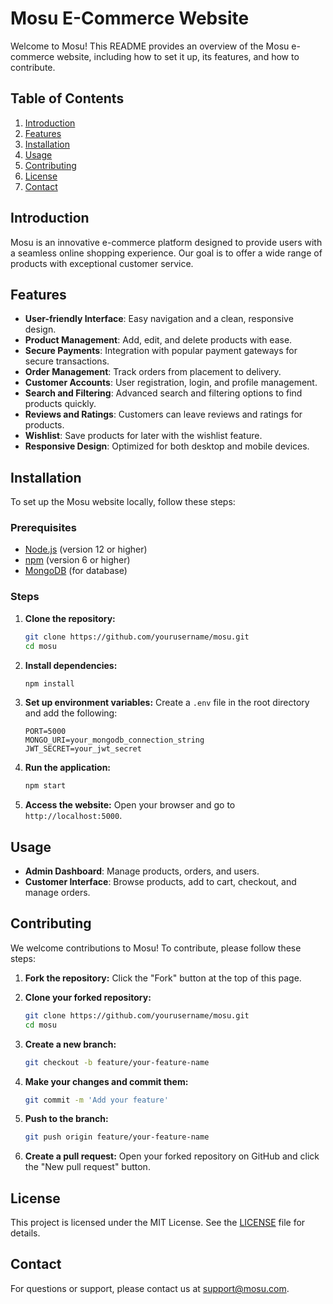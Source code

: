 # Mosu E-Commerce Website

Welcome to Mosu! This README provides an overview of the Mosu e-commerce website, including how to set it up, its features, and how to contribute.

## Table of Contents
1. [Introduction](#introduction)
2. [Features](#features)
3. [Installation](#installation)
4. [Usage](#usage)
5. [Contributing](#contributing)
6. [License](#license)
7. [Contact](#contact)

## Introduction
Mosu is an innovative e-commerce platform designed to provide users with a seamless online shopping experience. Our goal is to offer a wide range of products with exceptional customer service.

## Features
- **User-friendly Interface**: Easy navigation and a clean, responsive design.
- **Product Management**: Add, edit, and delete products with ease.
- **Secure Payments**: Integration with popular payment gateways for secure transactions.
- **Order Management**: Track orders from placement to delivery.
- **Customer Accounts**: User registration, login, and profile management.
- **Search and Filtering**: Advanced search and filtering options to find products quickly.
- **Reviews and Ratings**: Customers can leave reviews and ratings for products.
- **Wishlist**: Save products for later with the wishlist feature.
- **Responsive Design**: Optimized for both desktop and mobile devices.

## Installation
To set up the Mosu website locally, follow these steps:

### Prerequisites
- [Node.js](https://nodejs.org/) (version 12 or higher)
- [npm](https://www.npmjs.com/) (version 6 or higher)
- [MongoDB](https://www.mongodb.com/) (for database)

### Steps
1. **Clone the repository:**
   ```bash
   git clone https://github.com/yourusername/mosu.git
   cd mosu
   ```

2. **Install dependencies:**
   ```bash
   npm install
   ```

3. **Set up environment variables:**
   Create a `.env` file in the root directory and add the following:
   ```plaintext
   PORT=5000
   MONGO_URI=your_mongodb_connection_string
   JWT_SECRET=your_jwt_secret
   ```

4. **Run the application:**
   ```bash
   npm start
   ```

5. **Access the website:**
   Open your browser and go to `http://localhost:5000`.

## Usage
- **Admin Dashboard**: Manage products, orders, and users.
- **Customer Interface**: Browse products, add to cart, checkout, and manage orders.

## Contributing
We welcome contributions to Mosu! To contribute, please follow these steps:

1. **Fork the repository:**
   Click the "Fork" button at the top of this page.

2. **Clone your forked repository:**
   ```bash
   git clone https://github.com/yourusername/mosu.git
   cd mosu
   ```

3. **Create a new branch:**
   ```bash
   git checkout -b feature/your-feature-name
   ```

4. **Make your changes and commit them:**
   ```bash
   git commit -m 'Add your feature'
   ```

5. **Push to the branch:**
   ```bash
   git push origin feature/your-feature-name
   ```

6. **Create a pull request:**
   Open your forked repository on GitHub and click the "New pull request" button.

## License
This project is licensed under the MIT License. See the [LICENSE](LICENSE) file for details.

## Contact
For questions or support, please contact us at [support@mosu.com](mailto:support@mosu.com).
